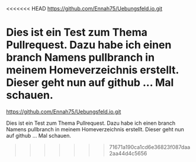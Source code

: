 <<<<<<< HEAD
https://github.com/Ennah75/Uebungsfeld.io.git

Dies ist ein Test zum Thema Pullrequest. Dazu habe ich einen branch Namens pullbranch in meinem Homeverzeichnis erstellt. Dieser geht nun auf github ... Mal schauen.
=======
https://github.com/Ennah75/Uebungsfeld.io.git

Dies ist ein Test zum Thema Pullrequest. Dazu habe ich einen branch Namens pullbranch in meinem Homeverzeichnis erstellt. Dieser geht nun auf github ... Mal schauen.
>>>>>>> 71671a190ca1cd6e36823f087daa2aa44d4c5656
